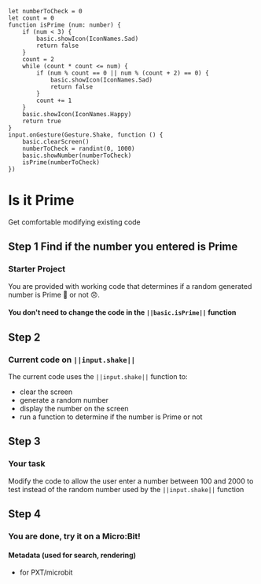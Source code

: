 ```template
let numberToCheck = 0
let count = 0
function isPrime (num: number) {
    if (num < 3) {
        basic.showIcon(IconNames.Sad)
        return false
    }
    count = 2
    while (count * count <= num) {
        if (num % count == 0 || num % (count + 2) == 0) {
            basic.showIcon(IconNames.Sad)
            return false
        }
        count += 1
    }
    basic.showIcon(IconNames.Happy)
    return true
}
input.onGesture(Gesture.Shake, function () {
    basic.clearScreen()
    numberToCheck = randint(0, 1000)
    basic.showNumber(numberToCheck)
    isPrime(numberToCheck)
})
```

# Is it Prime
Get comfortable modifying existing code

## Step 1 Find if the number you entered is Prime
### Starter Project
You are provided with working code that determines if a random generated number is Prime 🙂 or not 😞. 

#### You don't need to change the code in the ``||basic.isPrime||`` function

## Step 2
### Current code on ``||input.shake||``
The current code uses the ``||input.shake||`` function to:
- clear the screen
- generate a random number
- display the number on the screen
- run a function to determine if the number is Prime or not

## Step 3
### Your task
Modify the code to allow the user enter a number between 100 and 2000 to test instead of the random number used by the ``||input.shake||`` function
 
## Step 4
### You are done, try it on a Micro:Bit!



#### Metadata (used for search, rendering)

* for PXT/microbit
<script src="https://makecode.com/gh-pages-embed.js"></script><script>makeCodeRender("{{ site.makecode.home_url }}", "{{ site.github.owner_name }}/{{ site.github.repository_name }}");</script>
